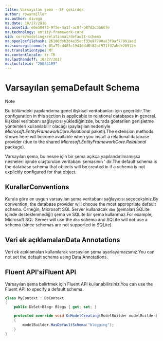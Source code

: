 ```yaml
---
title: Varsayılan şema - EF çekirdek
author: rowanmiller
ms.author: divega
ms.date: 10/27/2016
ms.assetid: e6e58473-9f5e-4a1f-ac0f-b87d2cbb667e
ms.technology: entity-framework-core
uid: core/modeling/relational/default-schema
ms.openlocfilehash: 26106deb2d4e35ecf33e97790a83f9af77991aed
ms.sourcegitcommit: 01a75cd483c1943ddd6f82af971f07abde20912e
ms.translationtype: MT
ms.contentlocale: tr-TR
ms.lasthandoff: 10/27/2017
ms.locfileid: "26054189"
---
```

# <a name="default-schema"></a><span data-ttu-id="8c449-102">Varsayılan şema</span><span class="sxs-lookup"><span data-stu-id="8c449-102">Default Schema</span></span>

> [!NOTE]  
> <span data-ttu-id="8c449-103">Bu bölümdeki yapılandırma genel ilişkisel veritabanları için geçerlidir.</span><span class="sxs-lookup"><span data-stu-id="8c449-103">The configuration in this section is applicable to relational databases in general.</span></span> <span data-ttu-id="8c449-104">İlişkisel veritabanı sağlayıcısı yüklediğinizde, burada gösterilen genişletme yöntemleri kullanılabilir olacağı (paylaşılan nedeniyle *Microsoft.EntityFrameworkCore.Relational* paketi).</span><span class="sxs-lookup"><span data-stu-id="8c449-104">The extension methods shown here will become available when you install a relational database provider (due to the shared *Microsoft.EntityFrameworkCore.Relational* package).</span></span>

<span data-ttu-id="8c449-105">Varsayılan şema, bu nesne için bir şema açıkça yapılandırılmamışsa nesneleri içinde oluşturulan veritabanı şemasının ' dir.</span><span class="sxs-lookup"><span data-stu-id="8c449-105">The default schema is the database schema that objects will be created in if a schema is not explicitly configured for that object.</span></span>

## <a name="conventions"></a><span data-ttu-id="8c449-106">Kurallar</span><span class="sxs-lookup"><span data-stu-id="8c449-106">Conventions</span></span>

<span data-ttu-id="8c449-107">Kurala göre en uygun varsayılan şema veritabanı sağlayıcısı seçeceksiniz.</span><span class="sxs-lookup"><span data-stu-id="8c449-107">By convention, the database provider will choose the most appropriate default schema.</span></span> <span data-ttu-id="8c449-108">Örneğin, Microsoft SQL Server kullanacak `dbo` (şemaları SQLite içinde desteklenmediği) şema ve SQLite bir şema kullanmaz.</span><span class="sxs-lookup"><span data-stu-id="8c449-108">For example, Microsoft SQL Server will use the `dbo` schema and SQLite will not use a schema (since schemas are not supported in SQLite).</span></span>

## <a name="data-annotations"></a><span data-ttu-id="8c449-109">Veri ek açıklamaları</span><span class="sxs-lookup"><span data-stu-id="8c449-109">Data Annotations</span></span>

<span data-ttu-id="8c449-110">Veri ek açıklamaları kullanılarak varsayılan şema ayarlayamazsınız.</span><span class="sxs-lookup"><span data-stu-id="8c449-110">You can not set the default schema using Data Annotations.</span></span>

## <a name="fluent-api"></a><span data-ttu-id="8c449-111">Fluent API'si</span><span class="sxs-lookup"><span data-stu-id="8c449-111">Fluent API</span></span>

<span data-ttu-id="8c449-112">Varsayılan şema belirtmek için Fluent API kullanabilirsiniz.</span><span class="sxs-lookup"><span data-stu-id="8c449-112">You can use the Fluent API to specify a default schema.</span></span>

<!-- [!code-csharp[Main](samples/core/relational/Modeling/FluentAPI/Samples/Relational/DefaultSchema.cs?highlight=7)] -->
``` csharp
class MyContext : DbContext
{
    public DbSet<Blog> Blogs { get; set; }

    protected override void OnModelCreating(ModelBuilder modelBuilder)
    {
        modelBuilder.HasDefaultSchema("blogging");
    }
}
```
